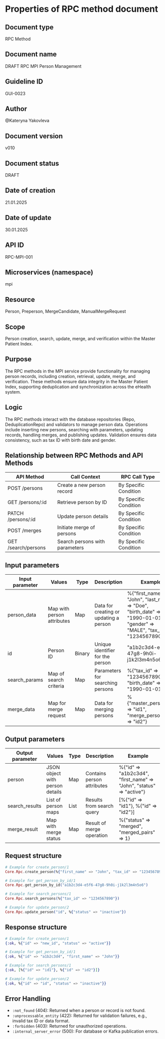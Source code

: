 # Properties of RPC method document

## Document type
RPC Method

## Document name
DRAFT RPC MPI Person Management

## Guideline ID
GUI-0023

## Author
@Kateryna Yakovleva

## Document version
v010

## Document status
DRAFT

## Date of creation
21.01.2025

## Date of update
30.01.2025

## API ID
RPC-MPI-001

## Microservices (namespace)
mpi

## Resource
Person, Preperson, MergeCandidate, ManualMergeRequest

## Scope
Person creation, search, update, merge, and verification within the Master Patient Index.

## Purpose
The RPC methods in the MPI service provide functionality for managing person records, including creation, retrieval, update, merge, and verification. These methods ensure data integrity in the Master Patient Index, supporting deduplication and synchronization across the eHealth system.

## Logic
The RPC methods interact with the database repositories (Repo, DeduplicationRepo) and validators to manage person data. Operations include inserting new persons, searching with parameters, updating records, handling merges, and publishing updates. Validation ensures data consistency, such as tax ID with birth date and gender.

## Relationship between RPC Methods and API Methods

| API Method | Call Context | RPC Call Type |
|------------|--------------|---------------|
| POST /persons | Create a new person record | By Specific Condition |
| GET /persons/:id | Retrieve person by ID | By Specific Condition |
| PATCH /persons/:id | Update person details | By Specific Condition |
| POST /merges | Initiate merge of persons | By Specific Condition |
| GET /search/persons | Search persons with parameters | By Specific Condition |

## Input parameters

| Input parameter | Values | Type | Description | Example |
|-----------------|--------|------|-------------|---------|
| person_data | Map with person attributes | Map | Data for creating or updating a person | %{"first_name" => "John", "last_name" => "Doe", "birth_date" => "1990-01-01", "gender" => "MALE", "tax_id" => "1234567890"} |
| id | Person ID | Binary | Unique identifier for the person | "a1b2c3d4-e5f6-47g8-9h0i-j1k2l3m4n5o6" |
| search_params | Map of search criteria | Map | Parameters for searching persons | %{"tax_id" => "1234567890", "birth_date" => "1990-01-01"} |
| merge_data | Map for merge request | Map | Data for merging persons | %{"master_person_id" => "id1", "merge_person_id" => "id2"} |

## Output parameters

| Output parameter | Values | Type | Description | Example |
|------------------|--------|------|-------------|---------|
| person | JSON object with person details | Map | Contains person attributes | %{"id" => "a1b2c3d4", "first_name" => "John", "status" => "active"} |
| search_results | List of person maps | List | Results from search query | [%{"id" => "id1"}, %{"id" => "id2"}] |
| merge_result | Map with merge status | Map | Result of merge operation | %{"status" => "merged", "merged_pairs" => 1} |

## Request structure
```elixir
# Example for create_person/1
Core.Rpc.create_person(%{"first_name" => "John", "tax_id" => "1234567890"})

# Example for get_person_by_id/1
Core.Rpc.get_person_by_id("a1b2c3d4-e5f6-47g8-9h0i-j1k2l3m4n5o6")

# Example for search_persons/1
Core.Rpc.search_persons(%{"tax_id" => "1234567890"})

# Example for update_person/2
Core.Rpc.update_person("id", %{"status" => "inactive"})
```

## Response structure
```elixir
# Example for create_person/1
{:ok, %{"id" => "new_id", "status" => "active"}}

# Example for get_person_by_id/1
{:ok, %{"id" => "a1b2c3d4", "first_name" => "John"}}

# Example for search_persons/1
{:ok, [%{"id" => "id1"}, %{"id" => "id2"}]}

# Example for update_person/2
{:ok, %{"id" => "id", "status" => "inactive"}}
```

## Error Handling
- `:not_found` (404): Returned when a person or record is not found.
- `:unprocessable_entity` (422): Returned for validation failures, e.g., invalid tax ID or data format.
- `:forbidden` (403): Returned for unauthorized operations.
- `:internal_server_error` (500): For database or Kafka publication errors.